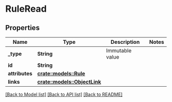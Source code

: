 # RuleRead

## Properties

Name | Type | Description | Notes
------------ | ------------- | ------------- | -------------
**_type** | **String** | Immutable value | 
**id** | **String** |  | 
**attributes** | [**crate::models::Rule**](Rule.md) |  | 
**links** | [**crate::models::ObjectLink**](ObjectLink.md) |  | 

[[Back to Model list]](../README.md#documentation-for-models) [[Back to API list]](../README.md#documentation-for-api-endpoints) [[Back to README]](../README.md)


